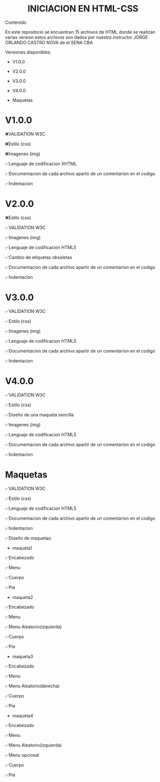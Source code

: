 <h1 align="center"> INICIACION EN HTML-CSS </h1>

Contenido

En este repositorio se encuentran  15 archivos de HTML donde se realizan varias version estos archivos son dados por nuestro instructor JORGE ORLANDO CASTRO NOVA de el SENA CBA 

Versiones disponibles:

* V1.0.0

* V2.0.0

* V3.0.0

* V4.0.0

* Maquetas

<h1>V1.0.0</h1>

:x:VALIDATION W3C

:x:Estilo (css)

:x:Imagenes (img) 

:white_check_mark:Lenguaje de codificacion XHTML

:white_check_mark:Documentacion de cada archivo apartir de un comentarion en el codigo 

:white_check_mark:Indentacion 

<h1>V2.0.0</h1>

:x:Estilo (css)

:white_check_mark:VALIDATION W3C

:white_check_mark:Imagenes (img)

:white_check_mark:Lenguaje de codificacion HTML5

:white_check_mark:Cambio de etiquetas obsoletas

:white_check_mark:Documentacion de cada archivo apartir de un comentarion en el codigo 

:white_check_mark:Indentacion 

<h1>V3.0.0</h1>

:white_check_mark:VALIDATION W3C

:white_check_mark:Estilo (css)

:white_check_mark:Imagenes (img)

:white_check_mark:Lenguaje de codificacion HTML5

:white_check_mark:Documentacion de cada archivo apartir de un comentarion en el codigo 

:white_check_mark:Indentacion 

<h1>V4.0.0</h1>

:white_check_mark:VALIDATION W3C

:white_check_mark:Estilo (css) 

:white_check_mark:Diseño de una maqueta sencilla 

:white_check_mark:Imagenes (img)

:white_check_mark:Lenguaje de codificacion HTML5

:white_check_mark:Documentacion de cada archivo apartir de un comentarion en el codigo 

:white_check_mark:Indentacion 

<h1>Maquetas</h1>

:white_check_mark:VALIDATION W3C

:white_check_mark:Estilo (css)

:white_check_mark:Lenguaje de codificacion HTML5

:white_check_mark:Documentacion de cada archivo apartir de un comentarion en el codigo 

:white_check_mark:Indentacion 

:white_check_mark:Diseño de maquetas:

* maqueta1

:white_check_mark:Encabezado

:white_check_mark:Menu

:white_check_mark:Cuerpo

:white_check_mark:Pie

* maqueta2

:white_check_mark:Encabezado

:white_check_mark:Menu

:white_check_mark:Menu Aleatorio(izquierda)

:white_check_mark:Cuerpo

:white_check_mark:Pie

* maqueta3

:white_check_mark:Encabezado

:white_check_mark:Menu

:white_check_mark:Menu Aleatorio(derecha)

:white_check_mark:Cuerpo

:white_check_mark:Pie

* maqueta4

:white_check_mark:Encabezado

:white_check_mark:Menu

:white_check_mark:Menu Aleatorio(izquierda)

:white_check_mark:Menu opcional 

:white_check_mark:Cuerpo

:white_check_mark:Pie
